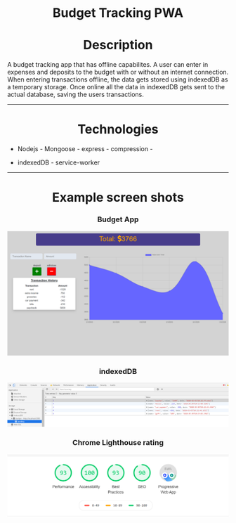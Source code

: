 
<h1 align="center">Budget Tracking PWA</h1>

<h1 align="center">Description</h1>
A budget tracking app that has offline capabilites. A user can enter in expenses and deposits to the budget with or without an internet connection. When entering transactions offline, the data gets stored using indexedDB as a temporary storage. Once online all the data in indexedDB gets sent to the actual database, saving the users transactions.

________________________________________________________________________________________________________________________________________

<h1 align="center">Technologies</h1>

 - Nodejs - Mongoose - express - compression - 
 
 - indexedDB - service-worker

________________________________________________________________________________________________________________________________________

<h1 align="center">Example screen shots</h1>

<h3 align="center">Budget App</h3>

![Example profile](/public/assets/READMEimages/app.png)  

<h3 align="center">indexedDB</h3>

![Example profile](/public/assets/READMEimages/indexedDB.png)  

<h3 align="center">Chrome Lighthouse rating</h3>

![Example profile](/public/assets/READMEimages/lighthouse.png)  


